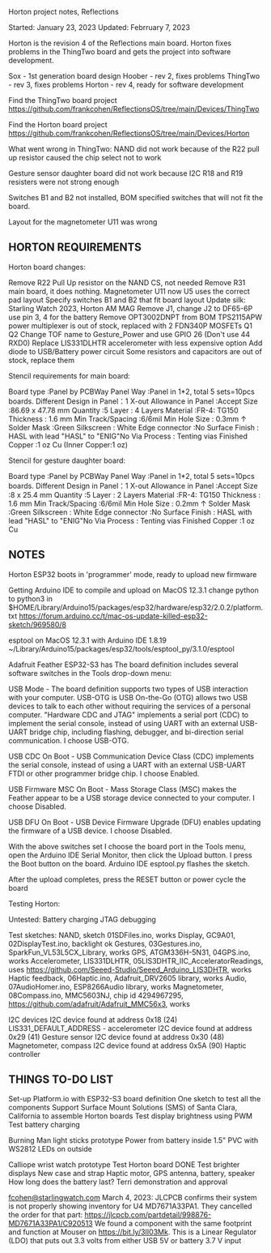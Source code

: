 Horton project notes, Reflections

Started: January 23, 2023
Updated: Febrruary 7, 2023

Horton is the revision 4 of the Reflections main board. Horton
fixes problems in the ThingTwo board and gets the project into
software development.

Sox - 1st generation board design
Hoober - rev 2, fixes problems
ThingTwo - rev 3, fixes problems
Horton - rev 4, ready for software development

Find the ThingTwo board project
https://github.com/frankcohen/ReflectionsOS/tree/main/Devices/ThingTwo

Find the Horton board project
https://github.com/frankcohen/ReflectionsOS/tree/main/Devices/Horton

What went wrong in ThingTwo:
  NAND did not work because of the R22 pull up resistor caused the chip select not to work

  Gesture sensor daughter board did not work because I2C R18 and R19 resisters were
  not strong enough
  
  Switches B1 and B2 not installed, BOM specified switches that will not fit the board.
  
  Layout for the magnetometer U11 was wrong
  
HORTON REQUIREMENTS
---------------------

Horton board changes:

Remove R22 Pull Up resistor on the NAND CS, not needed
Remove R31 main board, it does nothing.
Magnetometer U11 now U5 uses the correct pad layout
Specify switches B1 and B2 that fit board layout
Update silk: Starling Watch 2023, Horton AM MAG
Remove J1, change J2 to DF65-6P use pin 3, 4 for the battery
Remove OPT3002DNPT from BOM
TPS2115APW power multiplexer is out of stock, replaced with 2 FDN340P MOSFETs Q1 Q2
Change TOF name to Gesture_Power and use GPIO 26 (Don't use 44 RXD0)
Replace LIS331DLHTR accelerometer with less expensive option
Add diode to USB/Battery power circuit
Some resistors and capacitors are out of stock, replace them

Stencil requirements for main board:

Board type :Panel by PCBWay
Panel Way :Panel in 1*2, total 5 sets=10pcs boards.
Different Design
in Panel：1
X-out Allowance in Panel :Accept
Size :86.69 x 47.78 mm
Quantity :5
Layer :
4 Layers
Material :FR-4: TG150
Thickness :
1.6 mm
Min Track/Spacing :6/6mil
Min Hole Size :
0.3mm ↑
Solder Mask :Green
Silkscreen :
White
Edge connector :No
Surface Finish :
HASL with lead
"HASL" to "ENIG"No
Via Process :
Tenting vias
Finished Copper :1 oz Cu (Inner Copper:1 oz)

Stencil for gesture daughter board:

Board type :Panel by PCBWay
Panel Way :Panel in 1*2, total 5 sets=10pcs boards.
Different Design
in Panel：1
X-out Allowance in Panel :Accept
Size :8 x 25.4 mm
Quantity :5
Layer :
2 Layers
Material :FR-4: TG150
Thickness :
1.6 mm
Min Track/Spacing :6/6mil
Min Hole Size :
0.2mm ↑
Solder Mask :Green
Silkscreen :
White
Edge connector :No
Surface Finish :
HASL with lead
"HASL" to "ENIG"No
Via Process :
Tenting vias
Finished Copper :1 oz Cu

NOTES
-----

Horton ESP32 boots in 'programmer' mode, ready to upload new firmware

Getting Arduino IDE to compile and upload on MacOS 12.3.1
change python to python3 in
$HOME/Library/Arduino15/packages/esp32/hardware/esp32/2.0.2/platform.txt
https://forum.arduino.cc/t/mac-os-update-killed-esp32-sketch/969580/8

esptool on MacOS 12.3.1 with Arduino IDE 1.8.19
~/Library/Arduino15/packages/esp32/tools/esptool_py/3.1.0/esptool

Adafruit Feather ESP32-S3 has The board definition includes several software switches in the Tools drop-down menu:

USB Mode - The board definition supports two types of USB interaction with your computer. USB-OTG is USB On-the-Go (OTG) allows two USB devices to talk to each other without requiring the services of a personal computer. "Hardware CDC and JTAG" implements a serial port (CDC) to implement the serial console, instead of using UART with an external USB-UART bridge chip, including flashing, debugger, and bi-direction serial communication. I choose USB-OTG.

USB CDC On Boot - USB Communication Device Class (CDC) implements the serial console, instead of using a UART with an external USB-UART FTDI or other programmer bridge chip. I choose Enabled.

USB Firmware MSC On Boot - Mass Storage Class (MSC) makes the Feather appear to be a USB storage device connected to your computer. I choose Disabled.

USB DFU On Boot - USB Device Firmware Upgrade (DFU) enables updating the firmware of a USB device. I choose Disabled.

With the above switches set I choose the board port in the Tools menu, open the Arduino IDE Serial Monitor, then click the Upload button. I press the Boot button on the board. Arduino IDE esptool.py flashes the sketch.

After the upload completes, press the RESET button or power cycle the board

Testing Horton:

Untested:
Battery charging
JTAG debugging

Test sketches:
NAND, sketch 01SDFiles.ino, works
Display, GC9A01, 02DisplayTest.ino, backlight ok
Gestures, 03Gestures.ino, SparkFun_VL53L5CX_Library, works
GPS, ATGM336H-5N31, 04GPS.ino, works
Accelerometer, LIS331DLHTR, 05LIS3DHTR_IIC_AcceleratorReadings, 
  uses https://github.com/Seeed-Studio/Seeed_Arduino_LIS3DHTR, works
Haptic feedback, 06Haptic.ino, Adafruit_DRV2605 library, works
Audio, 07AudioHomer.ino, ESP8266Audio  library, works
Magnetometer, 08Compass.ino, MMC5603NJ, chip id 4294967295,
  https://github.com/adafruit/Adafruit_MMC56x3, works

I2C devices
I2C device found at address 0x18 (24)  LIS331_DEFAULT_ADDRESS - accelerometer
I2C device found at address 0x29 (41)  Gesture sensor
I2C device found at address 0x30 (48)  Magnetometer, compass
I2C device found at address 0x5A (90)  Haptic controller

THINGS TO-DO LIST
-----------------

Set-up Platform.io with ESP32-S3 board definition
One sketch to test all the components
Support Surface Mount Solutions (SMS) of Santa Clara, California to assemble Horton boards
Test display brightness using PWM
Test battery charging

Burning Man light sticks prototype
  Power from battery inside 1.5" PVC with WS2812 LEDs on outside
  
Calliope wrist watch prototype
  Test Horton board
  DONE Test brighter displays
  New case and strap
    Haptic motor, GPS antenna, battery, speaker
	How long does the battery last?
	Terri demonstration and approval

fcohen@starlingwatch.com March 4, 2023:
JLCPCB confirms their system is not properly showing inventory
for U4 MD7671A33PA1. They cancelled the order for that part:
https://jlcpcb.com/partdetail/998876-MD7671A33PA1/C920513
We found a component with the same footprint and function
at Mouser on https://bit.ly/3II03Mk. This is a Linear Regulator (LDO)
that puts out 3.3 volts from either USB 5V or battery 3.7 V input
